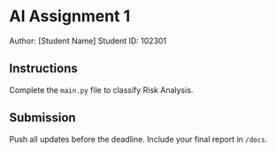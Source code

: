 # AI Assignment 1

Author: [Student Name]
Student ID: 102301

## Instructions
Complete the `main.py` file to classify Risk Analysis.

## Submission
Push all updates before the deadline. Include your final report in `/docs`.
